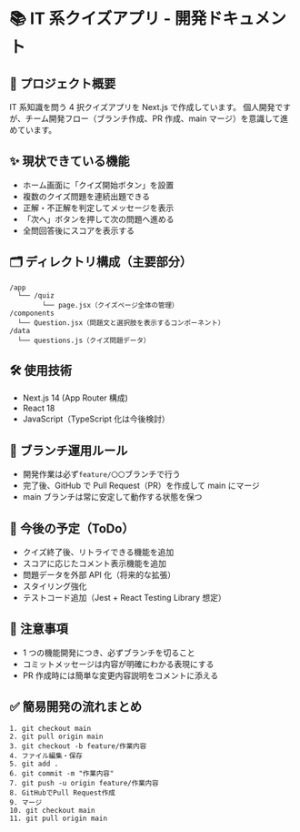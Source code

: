 # 📚 IT 系クイズアプリ - 開発ドキュメント

## 🚀 プロジェクト概要

IT 系知識を問う 4 択クイズアプリを Next.js で作成しています。
個人開発ですが、チーム開発フロー（ブランチ作成、PR 作成、main マージ）を意識して進めています。

## ✨ 現状できている機能

- ホーム画面に「クイズ開始ボタン」を設置
- 複数のクイズ問題を連続出題できる
- 正解・不正解を判定してメッセージを表示
- 「次へ」ボタンを押して次の問題へ進める
- 全問回答後にスコアを表示する

## 🗂️ ディレクトリ構成（主要部分）

```
/app
  └── /quiz
        └── page.jsx（クイズページ全体の管理）
/components
  └── Question.jsx（問題文と選択肢を表示するコンポーネント）
/data
  └── questions.js（クイズ問題データ）
```

## 🛠️ 使用技術

- Next.js 14 (App Router 構成)
- React 18
- JavaScript（TypeScript 化は今後検討）

## 🌿 ブランチ運用ルール

- 開発作業は必ず`feature/〇〇`ブランチで行う
- 完了後、GitHub で Pull Request（PR）を作成して main にマージ
- main ブランチは常に安定して動作する状態を保つ

## 🔮 今後の予定（ToDo）

- クイズ終了後、リトライできる機能を追加
- スコアに応じたコメント表示機能を追加
- 問題データを外部 API 化（将来的な拡張）
- スタイリング強化
- テストコード追加（Jest + React Testing Library 想定）

## 📎 注意事項

- 1 つの機能開発につき、必ずブランチを切ること
- コミットメッセージは内容が明確にわかる表現にする
- PR 作成時には簡単な変更内容説明をコメントに添える

## ✅ 簡易開発の流れまとめ

```
1. git checkout main
2. git pull origin main
3. git checkout -b feature/作業内容
4. ファイル編集・保存
5. git add .
6. git commit -m "作業内容"
7. git push -u origin feature/作業内容
8. GitHubでPull Request作成
9. マージ
10. git checkout main
11. git pull origin main
```
